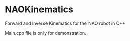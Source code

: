 NAOKinematics
=============

Forward and Inverse Kinematics for the NAO robot in C++

Main.cpp file is only for demonstration.
